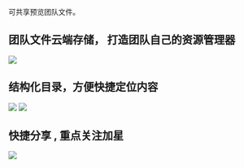 可共享预览团队文件。

## 团队文件云端存储， 打造团队自己的资源管理器
![](//mc.qcloudimg.com/static/img/432ff93e23928e80c2f3e5ec733e1c60/image.jpg)

## 结构化目录，方便快捷定位内容
![](//mc.qcloudimg.com/static/img/8f2bb4356b07292db1c5eab88ea07481/image.jpg)
![](//mc.qcloudimg.com/static/img/53b78886d2b8d232fc23c0439d27224f/image.jpg)

## 快捷分享 , 重点关注加星
![](//mc.qcloudimg.com/static/img/3a42eadbe919ec8f8574b3490f6857ac/image.jpg)

